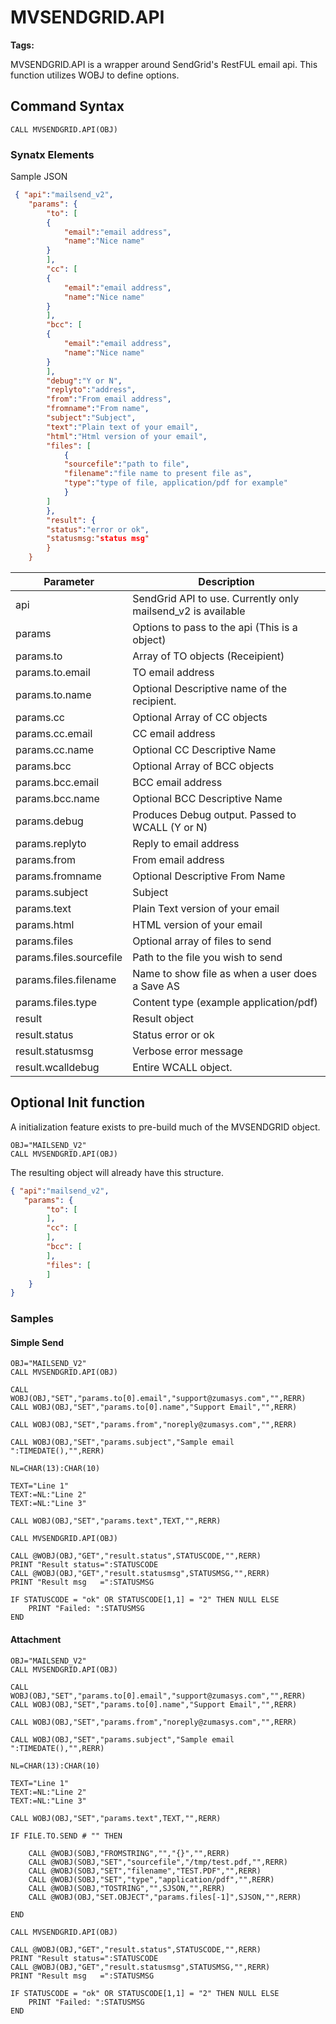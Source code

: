 # MVSENDGRID.API
<PageHeader />

**Tags:**
<badge text='objects' vertical='middle' />
<badge text='rest' vertical='middle' />

MVSENDGRID.API is a wrapper around SendGrid's RestFUL email api.  This function utilizes WOBJ to define options.

## Command Syntax

```
CALL MVSENDGRID.API(OBJ)
```

### Synatx Elements

Sample JSON

```JSON
 { "api":"mailsend_v2",
    "params": {
        "to": [
        {
            "email":"email address",
            "name":"Nice name"
        }
        ],
        "cc": [
        {
            "email":"email address",
            "name":"Nice name"
        }
        ],
        "bcc": [
        {
            "email":"email address",
            "name":"Nice name"
        }
        ],
        "debug":"Y or N",
        "replyto":"address",
        "from":"From email address",
        "fromname":"From name",
        "subject":"Subject",
        "text":"Plain text of your email",
        "html":"Html version of your email",
        "files": [
            {
            "sourcefile":"path to file",
            "filename":"file name to present file as",
            "type":"type of file, application/pdf for example"
            }
        ]
        },
        "result": {
        "status":"error or ok",
        "statusmsg:"status msg"
        }
    }
```

| Parameter            | Description |
| ---                  | --- |
| api                  | SendGrid API to use.  Currently only mailsend_v2 is available  |
| params               | Options to pass to the api (This is a object) |
| params.to            | Array of TO objects (Receipient)                               |
| params.to.email      | TO email address                                               |
| params.to.name       | Optional Descriptive name of the recipient.                    |
| params.cc            | Optional Array of CC objects                                            |
| params.cc.email      | CC email address                                               |
| params.cc.name       | Optional CC Descriptive Name                                   |
| params.bcc           | Optional Array of BCC objects                                  |
| params.bcc.email     | BCC email address                                               |
| params.bcc.name      | Optional BCC Descriptive Name                                   |
| params.debug         | Produces Debug output. Passed to WCALL (Y or N)                 |
| params.replyto       | Reply to email address                                          |
| params.from          | From email address                                              |
| params.fromname      | Optional Descriptive From Name                                  |
| params.subject       | Subject                                                         |
| params.text          | Plain Text version of your email                                |
| params.html          | HTML version of your email                                      |
| params.files         | Optional array of files to send                                 |
| params.files.sourcefile | Path to the file you wish to send                            |
| params.files.filename   | Name to show file as when a user does a Save AS              |
| params.files.type       | Content type (example  application/pdf)                      |
| result               | Result object                                                   |
| result.status        | Status  error or ok                                             |
| result.statusmsg     | Verbose error message                                           |
| result.wcalldebug    | Entire WCALL object.                                            |

## Optional Init function

A initialization feature exists to pre-build much of the MVSENDGRID object.

```
OBJ="MAILSEND_V2"
CALL MVSENDGRID.API(OBJ)
```
The resulting object will already have this structure.
```JSON
{ "api":"mailsend_v2",
   "params": {
        "to": [
        ],
        "cc": [
        ],
        "bcc": [
        ],
        "files": [
        ]
    }
}
```



### Samples

#### Simple Send

``` mvbasic
OBJ="MAILSEND_V2"
CALL MVSENDGRID.API(OBJ)

CALL WOBJ(OBJ,"SET","params.to[0].email","support@zumasys.com","",RERR)
CALL WOBJ(OBJ,"SET","params.to[0].name","Support Email","",RERR)

CALL WOBJ(OBJ,"SET","params.from","noreply@zumasys.com","",RERR)

CALL WOBJ(OBJ,"SET","params.subject","Sample email ":TIMEDATE(),"",RERR)

NL=CHAR(13):CHAR(10)

TEXT="Line 1"
TEXT:=NL:"Line 2"
TEXT:=NL:"Line 3"

CALL WOBJ(OBJ,"SET","params.text",TEXT,"",RERR)

CALL MVSENDGRID.API(OBJ)

CALL @WOBJ(OBJ,"GET","result.status",STATUSCODE,"",RERR)
PRINT "Result status=":STATUSCODE
CALL @WOBJ(OBJ,"GET","result.statusmsg",STATUSMSG,"",RERR)
PRINT "Result msg   =":STATUSMSG

IF STATUSCODE = "ok" OR STATUSCODE[1,1] = "2" THEN NULL ELSE
    PRINT "Failed: ":STATUSMSG
END

```

#### Attachment
 
``` mvbasic
OBJ="MAILSEND_V2"
CALL MVSENDGRID.API(OBJ)

CALL WOBJ(OBJ,"SET","params.to[0].email","support@zumasys.com","",RERR)
CALL WOBJ(OBJ,"SET","params.to[0].name","Support Email","",RERR)

CALL WOBJ(OBJ,"SET","params.from","noreply@zumasys.com","",RERR)

CALL WOBJ(OBJ,"SET","params.subject","Sample email ":TIMEDATE(),"",RERR)

NL=CHAR(13):CHAR(10)

TEXT="Line 1"
TEXT:=NL:"Line 2"
TEXT:=NL:"Line 3"

CALL WOBJ(OBJ,"SET","params.text",TEXT,"",RERR)

IF FILE.TO.SEND # "" THEN

    CALL @WOBJ(SOBJ,"FROMSTRING","","{}","",RERR)
    CALL @WOBJ(SOBJ,"SET","sourcefile","/tmp/test.pdf,"",RERR)
    CALL @WOBJ(SOBJ,"SET","filename","TEST.PDF","",RERR)
    CALL @WOBJ(SOBJ,"SET","type","application/pdf","",RERR)
    CALL @WOBJ(SOBJ,"TOSTRING","",SJSON,"",RERR)
    CALL @WOBJ(OBJ,"SET.OBJECT","params.files[-1]",SJSON,"",RERR)

END

CALL MVSENDGRID.API(OBJ)

CALL @WOBJ(OBJ,"GET","result.status",STATUSCODE,"",RERR)
PRINT "Result status=":STATUSCODE
CALL @WOBJ(OBJ,"GET","result.statusmsg",STATUSMSG,"",RERR)
PRINT "Result msg   =":STATUSMSG

IF STATUSCODE = "ok" OR STATUSCODE[1,1] = "2" THEN NULL ELSE
    PRINT "Failed: ":STATUSMSG
END

```
<PageFooter />
